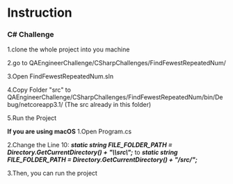 # Instruction 

### C# Challenge

1.clone the whole project into you machine

2.go to QAEngineerChallenge/CSharpChallenges/FindFewestRepeatedNum/

3.Open FindFewestRepeatedNum.sln

4.Copy Folder "src" to QAEngineerChallenge/CSharpChallenges/FindFewestRepeatedNum/bin/Debug/netcoreapp3.1/ (The src already in this folder)

5.Run the Project

****If you are using macOS****
1.Open Program.cs

2.Change the Line 10:
  ***static string FILE_FOLDER_PATH = Directory.GetCurrentDirectory() + "\\\src\\\";*** 
  to
  ***static string FILE_FOLDER_PATH = Directory.GetCurrentDirectory() + "/src/";***

3.Then, you can run the project
